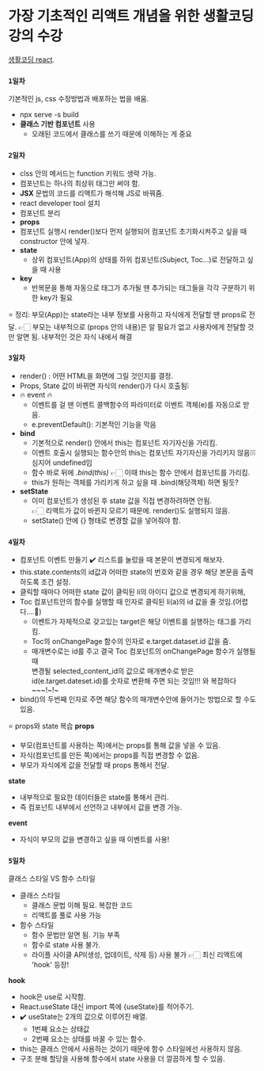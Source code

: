 # 가장 기초적인 리액트 개념을 위한 생활코딩 강의 수강



 [생활코딩 react](https://www.youtube.com/watch?v=XMb0w3KMw00&list=PLuHgQVnccGMCRv6f8H9K5Xwsdyg4sFSdi&index=1).

### `1일차`

기본적인 js, css 수정방법과 배포하는 법을 배움.
+ npx serve -s build
+ **클래스 기반 컴포넌트** 사용
  + 오래된 코드에서 클래스를 쓰기 때문에 이해하는 게 중요


### `2일차`
+ clss 안의 메서드는 function 키워드 생략 가능.
+ 컴포넌트는 하나의 최상위 태그만 써야 함.
+ **JSX** 문법의 코드를 리액트가 해석해 JS로 바꿔줌.
+ react developer tool 설치
+ 컴포넌트 분리
+ **props**
+ 컴포넌트 실행시 render()보다 먼저 실행되어 컴포넌트 초기화시켜주고 싶을 때 constructor 안에 넣자.
+ **state**
  + 상위 컴포넌트(App)의 상태를 하위 컴포넌트(Subject, Toc...)로 전달하고 싶을 때 사용
+ **key**
  + 반복문을 통해 자동으로 태그가 추가될 땐 추가되는 태그들을 각각 구분하기 위한 key가 필요
 
⭐️ 정리: 부모(App)는 state라는 내부 정보를 사용하고 자식에게 전달할 땐 props로 전달.
👉🏻 부모는 내부적으로 (props 안의 내용)은 알 필요가 없고 사용자에게 전달할 것만 알면 됨.
  내부적인 것은 자식 내에서 해결


### `3일차`
+ render() : 어떤 HTML을 화면에 그릴 것인지를 결정.
+ Props, State 값이 바뀌면 자식의 render()가 다시 호출됨❕
+ 🔥 event 🔥
  + 이벤트를 걸 땐 이벤트 콜백함수의 파라미터로 이벤트 객체(e)를 자동으로 받음.
  + e.preventDefault(): 기본적인 기능을 막음
+ **bind**
  + 기본적으로 render() 안에서 this는 컴포넌트 자기자신을 가리킴.
  + 이벤트 호출시 실행되는 함수안의 this는 컴포넌트 자기자신을 가리키지 않음❕❕❕<br>
    심지어 undefined임<br>
  + 함수 바로 뒤에 *.bind(this)* 👉🏻 이때 this는 함수 안에서 컴포넌트를 가리킴.
  + this가 원하는 객체를 가리키게 하고 싶을 때 .bind(해당객체) 하면 될듯?
+ **setState**
  + 이미 컴포넌트가 생성된 후 state 값을 직접 변경하려하면 안됨.<br>
  👉🏻 리액트가 값이 바뀐지 모르기 때문에. render()도 실행되지 않음.<br>
  + setState() 안에 {} 형태로 변경할 값을 넣어줘야 함.


### `4일차`
+ 컴포넌트 이벤트 만들기
✔️ 리스트를 눌렀을 때 본문이 변경되게 해보자.
+ this.state.contents의 id값과 어떠한 state의 번호와 같을 경우 해당 본문을 출력하도록 조건 설정.
+ 클릭할 때마다 어떠한 state 값이 클릭된 li의 아이디 값으로 변경되게 하기위해,<br>
+ Toc 컴포넌트안의 함수를 실행할 때 인자로 클릭된 li(a)의 id 값을 줄 것임.(어렵다....🥲)
  + 이벤트가 자체적으로 갖고있는 target은 해당 이벤트를 실행하는 태그를 가리킴.
  + Toc의 onChangePage 함수의 인자로 e.target.dataset.id 값을 줌.
  + 매개변수로는 id를 주고 결국 Toc 컴포넌트의 onChangePage 함수가 실행될 때<br>
  변경될 selected_content_id의 값으로 매개변수로 받은 id(e.target.dateset.id)를 숫자로 변환해 주면 되는 것임!!! 와 복잡하다~~~!~!~
+ bind()의 두번째 인자로 주면 해당 함수의 매개변수안에 들어가는 방법으로 할 수도 있음.

⭐️ props와 state 복습
**props**<br>
+ 부모(컴포넌트를 사용하는 쪽)에서는 props를 통해 값을 넣을 수 있음.
+ 자식(컴포넌트를 만든 쪽)에서는 props를 직접 변경할 수 없음.
+ 부모가 자식에게 값을 전달할 때 props 통해서 전달.

**state**<br>
+ 내부적으로 필요한 데이터들은 state를 통해서 관리.
+ 즉 컴포넌트 내부에서 선언하고 내부에서 값을 변경 가능.

**event**<br>
+ 자식이 부모의 값을 변경하고 싶을 때 이벤트를 사용!


### `5일차`
클래스 스타일 VS 함수 스타일<br>

+ 클래스 스타일
  + 클래스 문법 이해 필요. 복잡한 코드
  + 리액트를 풀로 사용 가능
+ 함수 스타일
  + 함수 문법만 알면 됨. 기능 부족
  + 함수로 state 사용 불가.
  + 라이플 사이클 API(생성, 업데이트, 삭제 등) 사용 불가
👉🏻 최신 리액트에 'hook' 등장!

**hook**<br>
+ hook은 use로 시작함.
+ React.useState 대신 import 쪽에 {useState}를 적어주기.
+ ✔️ useState는 2개의 값으로 이루어진 배열.
  + 1번째 요소는 상태값
  + 2번째 요소는 상태를 바꿀 수 있는 함수.
+ this는 클래스 안에서 사용하는 것이기 때문에 함수 스타일에선 사용하지 않음.
+ 구조 분해 할당을 사용해 함수에서 state 사용을 더 깔끔하게 할 수 있음.












